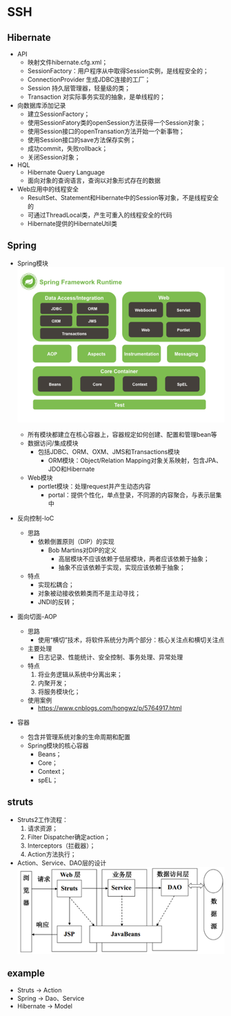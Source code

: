 # SSH
## Hibernate
* API
    * 映射文件hibernate.cfg.xml；
    * SessionFactory：用户程序从中取得Session实例，是线程安全的；
    * ConnectionProvider 生成JDBC连接的工厂；
    * Session 持久层管理器，轻量级的类；
    * Transaction 对实际事务实现的抽象，是单线程的；
* 向数据库添加记录
    * 建立SessionFactory；
    * 使用SessionFatory类的openSession方法获得一个Session对象；
    * 使用Session接口的openTransation方法开始一个新事物；
    * 使用Session接口的save方法保存实例；
    * 成功commit，失败rollback；
    * 关闭Session对象；
* HQL
    * Hibernate Query Language
    * 面向对象的查询语言，查询以对象形式存在的数据
* Web应用中的线程安全
    * ResultSet、Statement和Hibernate中的Session等对象，不是线程安全的
    * 可通过ThreadLocal类，产生可重入的线程安全的代码
    * Hibernate提供的HibernateUtil类

## Spring
* Spring模块
![](img/spring.png)
    * 所有模块都建立在核心容器上，容器规定如何创建、配置和管理bean等
    * 数据访问/集成模块
        * 包括JDBC、ORM、OXM、JMS和Transactions模块
            * ORM模块：Object/Relation Mapping对象关系映射，包含JPA、JDO和Hibernate
    * Web模块
        * portlet模块：处理request并产生动态内容
            * portal：提供个性化，单点登录，不同源的内容聚合，与表示层集中

* 反向控制-loC
    * 思路
        * 依赖倒置原则（DIP）的实现
            * Bob Martins对DIP的定义
                * 高层模块不应该依赖于低层模块，两者应该依赖于抽象；
                * 抽象不应该依赖于实现，实现应该依赖于抽象；
    * 特点
        * 实现松耦合；
        * 对象被动接收依赖类而不是主动寻找；
        * JNDI的反转；
* 面向切面-AOP
    * 思路
        * 使用“横切”技术，将软件系统分为两个部分：核心关注点和横切关注点
    * 主要处理
        * 日志记录、性能统计、安全控制、事务处理、异常处理
    * 特点
        1. 将业务逻辑从系统中分离出来；
        2. 内聚开发；
        3. 将服务模块化；
    * 使用案例
        * https://www.cnblogs.com/hongwz/p/5764917.html
* 容器
    * 包含并管理系统对象的生命周期和配置
    * Spring模块的核心容器
        * Beans；
        * Core；
        * Context；
        * spEL；

## struts
* Struts2工作流程：
    1. 请求资源；
    2. Filter Dispatcher确定action；
    3. Interceptors（拦截器）；
    4. Action方法执行；
* Action、Service、DAO层的设计
![](img/struts.png)

## example
* Struts -> Action
* Spring -> Dao、Service
* Hibernate -> Model